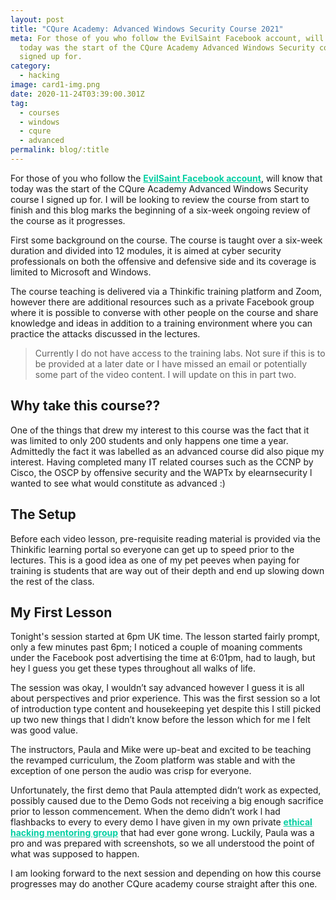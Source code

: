 ```yaml
---
layout: post
title: "CQure Academy: Advanced Windows Security Course 2021"
meta: For those of you who follow the EvilSaint Facebook account, will know that
  today was the start of the CQure Academy Advanced Windows Security course I
  signed up for.
category:
  - hacking
image: card1-img.png
date: 2020-11-24T03:39:00.301Z
tag:
  - courses
  - windows
  - cqure
  - advanced
permalink: blog/:title
---
```

<style>
  .hover-link:hover {
    
  }

  .hover-link {
    font-weight: bold;
    cursor: pointer;
    color: #05cfa3;
  }
</style>
For those of you who follow the <a class="hover-link" target="_blank" href="https://www.facebook.com/TheEvilSaint">EvilSaint Facebook account</a>, will know that today was the start of the CQure Academy Advanced Windows Security course I signed up for. I will be looking to review the course from start to finish and this blog marks the beginning of a six-week ongoing review of the course as it progresses.

First some background on the course. The course is taught over a six-week duration and divided into 12 modules, it is aimed at cyber security professionals on both the offensive and defensive side and its coverage is limited to Microsoft and Windows.

The course teaching is delivered via a Thinkific training platform and Zoom, however there are additional resources such as a private Facebook group where it is possible to converse with other people on the course and share knowledge and ideas in addition to a training environment where you can practice the attacks discussed in the lectures.

> Currently I do not have access to the training labs. Not sure if this is to be provided at a later date or I have missed an email or potentially some part of the video content. I will update on this in part two.

## Why take this course??

One of the things that drew my interest to this course was the fact that it was limited to only 200 students and only happens one time a year. Admittedly the fact it was labelled as an advanced course did also pique my interest. Having completed many IT related courses such as the CCNP by Cisco, the OSCP by offensive security and the WAPTx by elearnsecurity l wanted to see what would constitute as advanced :)

## The Setup

Before each video lesson, pre-requisite reading material is provided via the Thinkific learning portal so everyone can get up to speed prior to the lectures. This is a good idea as one of my pet peeves when paying for training is students that are way out of their depth and end up slowing down the rest of the class.

## My First Lesson

Tonight's session started at 6pm UK time. The lesson started fairly prompt, only a few minutes past 6pm; I noticed a couple of moaning comments under the Facebook post advertising the time at 6:01pm, had to laugh, but hey l guess you get these types throughout all walks of life.

The session was okay, I wouldn’t say advanced however I guess it is all about perspectives and prior experience. This was the first session so a lot of introduction type content and housekeeping yet despite this I still picked up two new things that l didn’t know before the lesson which for me I felt was good value.

The instructors, Paula and Mike were up-beat and excited to be teaching the revamped curriculum, the Zoom platform was stable and with the exception of one person the audio was crisp for everyone.

Unfortunately, the first demo that Paula attempted didn’t work as expected, possibly caused due to the Demo Gods not receiving a big enough sacrifice prior to lesson commencement. When the demo didn’t work l had flashbacks to every to every demo I have given in my own private <a class="hover-link" target="_blank" href="{{ site.baseurl }}/ethical-hacking-mentoring-group">ethical hacking mentoring group</a> that had ever gone wrong. Luckily, Paula was a pro and was prepared with screenshots, so we all understood the point of what was supposed to happen.

I am looking forward to the next session and depending on how this course progresses may do another CQure academy course straight after this one.